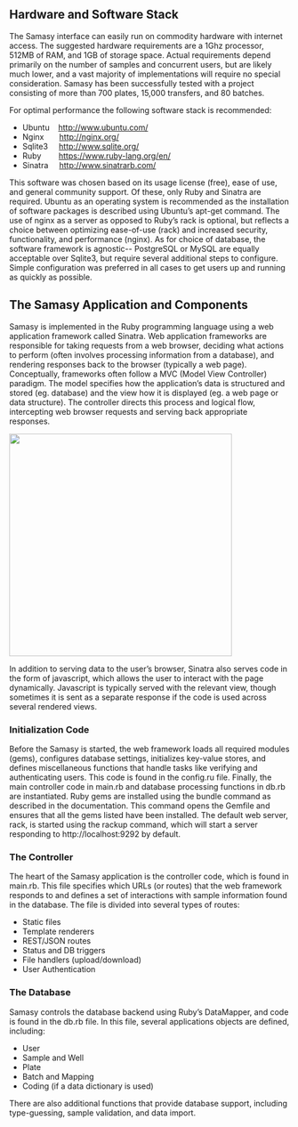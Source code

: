 ## Hardware and Software Stack

The Samasy interface can easily run on commodity hardware with internet access. The suggested hardware requirements are a 1Ghz processor, 512MB of RAM, and 1GB of storage space. Actual requirements depend primarily on the number of samples and concurrent users, but are likely much lower, and a vast majority of implementations will require no special consideration. Samasy has been successfully tested with a project consisting of more than 700 plates, 15,000 transfers, and 80 batches. 

For optimal performance the following software stack is recommended:

* Ubuntu&nbsp;&nbsp;&nbsp;&nbsp;http://www.ubuntu.com/
* Nginx&nbsp;&nbsp;&nbsp;&nbsp;&nbsp;&nbsp;&nbsp;http://nginx.org/  
* Sqlite3&nbsp;&nbsp;&nbsp;&nbsp;&nbsp;http://www.sqlite.org/  
* Ruby&nbsp;&nbsp;&nbsp;&nbsp;&nbsp;&nbsp;&nbsp;&nbsp;https://www.ruby-lang.org/en/  
* Sinatra&nbsp;&nbsp;&nbsp;&nbsp;&nbsp;http://www.sinatrarb.com/  

This software was chosen based on its usage license (free), ease of use, and general community support. Of these, only Ruby and Sinatra are required. Ubuntu as an operating system is recommended as the installation of software packages is described using Ubuntu’s apt-get command. The use of nginx as a server as opposed to Ruby’s rack is optional, but reflects a choice between optimizing ease-of-use (rack) and increased security, functionality, and performance (nginx). As for choice of database, the software framework is agnostic-- PostgreSQL or MySQL are equally acceptable over Sqlite3, but require several additional steps to configure. Simple configuration was preferred in all cases to get users up and running as quickly as possible. 
  
  
## The Samasy Application and Components

Samasy is implemented in the Ruby programming language using a web application framework called Sinatra. Web application frameworks are responsible for taking requests from a web browser, deciding what actions to perform (often involves processing information from a database), and rendering responses back to the browser (typically a web page). Conceptually, frameworks often follow a MVC (Model View Controller) paradigm. The model specifies how the application’s data is structured and stored (eg. database) and the view how it is displayed (eg. a web page or data structure). The controller directs this process and logical flow, intercepting web browser requests and serving back appropriate responses. 

<img src="https://upload.wikimedia.org/wikipedia/commons/thumb/a/a0/MVC-Process.svg/1200px-MVC-Process.svg.png" width=400>

In addition to serving data to the user’s browser, Sinatra also serves code in the form of javascript, which allows the user to interact with the page dynamically. Javascript is typically served with the relevant view, though sometimes it is sent as a separate response if the code is used across several rendered views. 

### Initialization Code

Before the Samasy is started, the web framework loads all required modules (gems), configures database settings, initializes key-value stores, and defines miscellaneous functions that handle tasks like verifying and authenticating users. This code is found in the config.ru file. Finally, the main controller code in main.rb and database processing functions in db.rb are instantiated. Ruby gems are installed using the bundle command as described in the documentation. This command opens the Gemfile and ensures that all the gems listed have been installed. The default web server, rack, is started using the rackup command, which will start a server responding to http://localhost:9292 by default.

### The Controller

The heart of the Samasy application is the controller code, which is found in main.rb. This file specifies which URLs (or routes) that the web framework responds to and defines a set of interactions with sample information found in the database. The file is divided into several types of routes:
*	Static files  
*	Template renderers  
*	REST/JSON routes  
*	Status and DB triggers  
*	File handlers (upload/download)  
*	User Authentication  

### The Database

Samasy controls the database backend using Ruby’s DataMapper, and code is found in the db.rb file. In this file, several applications objects are defined, including:
*	User  
*	Sample and Well  
* Plate  
*	Batch and Mapping  
*	Coding (if a data dictionary is used)  

There are also additional functions that provide database support, including type-guessing, sample validation, and data import. 
